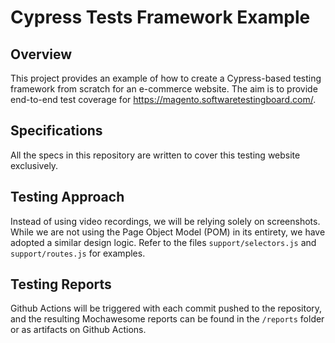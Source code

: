 # Cypress Tests Framework Example

## Overview

This project provides an example of how to create a Cypress-based testing framework from scratch for an e-commerce website. The aim is to provide end-to-end test coverage for https://magento.softwaretestingboard.com/.

## Specifications

All the specs in this repository are written to cover this testing website exclusively.

## Testing Approach

Instead of using video recordings, we will be relying solely on screenshots. While we are not using the Page Object Model (POM) in its entirety, we have adopted a similar design logic. Refer to the files `support/selectors.js` and `support/routes.js` for examples.

## Testing Reports

Github Actions will be triggered with each commit pushed to the repository, and the resulting Mochawesome reports can be found in the `/reports` folder or as artifacts on Github Actions.